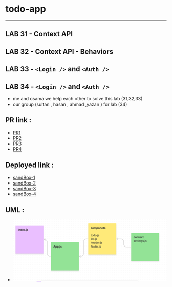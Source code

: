 # todo-app

---

## LAB 31 - Context API
## LAB 32 - Context API - Behaviors
## LAB 33 - `<Login />` and `<Auth />`
## LAB 34 - `<Login />` and `<Auth />`

- me and osama we help each other to solve this lab (31,32,33) 
- our group (sultan , hasan , ahmad ,yazan ) for lab (34)

## PR link :

- [PR1](https://github.com/abu-nofal/todo-app/pull/2)
- [PR2](https://github.com/abu-nofal/todo-app/pull/4)
- [PR3](https://github.com/abu-nofal/todo-app/pull/6)
- [PR4](https://github.com/abu-nofal/todo-app/pull/8)

## Deployed link :

- [sandBox-1](https://m0zgc.csb.app/)
- [sandBox-2](https://hl90x.csb.app/)
- [sandBox-3](https://8it9i.csb.app/)
- [sandBox-4](https://39n0d.csb.app/)

## UML :

- ![UML-lab31](./imges/lab31UML.png)

